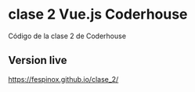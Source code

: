 # clase 2 Vue.js Coderhouse
Código de la clase 2 de Coderhouse

## Version live
https://fespinox.github.io/clase_2/
